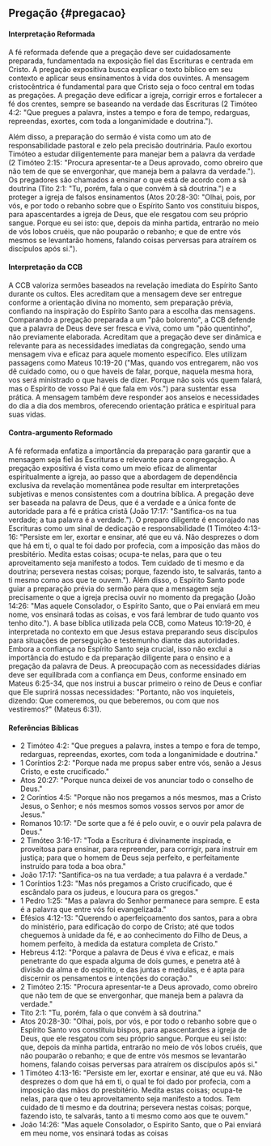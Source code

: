 ## Pregação {#pregacao}

#### Interpretação Reformada
A fé reformada defende que a pregação deve ser cuidadosamente preparada, fundamentada na exposição fiel das Escrituras e centrada em Cristo. A pregação expositiva busca explicar o texto bíblico em seu contexto e aplicar seus ensinamentos à vida dos ouvintes. A mensagem cristocêntrica é fundamental para que Cristo seja o foco central em todas as pregações. A pregação deve edificar a igreja, corrigir erros e fortalecer a fé dos crentes, sempre se baseando na verdade das Escrituras (2 Timóteo 4:2: "Que pregues a palavra, instes a tempo e fora de tempo, redarguas, repreendas, exortes, com toda a longanimidade e doutrina.").

Além disso, a preparação do sermão é vista como um ato de responsabilidade pastoral e zelo pela precisão doutrinária. Paulo exortou Timóteo a estudar diligentemente para manejar bem a palavra da verdade (2 Timóteo 2:15: "Procura apresentar-te a Deus aprovado, como obreiro que não tem de que se envergonhar, que maneja bem a palavra da verdade."). Os pregadores são chamados a ensinar o que está de acordo com a sã doutrina (Tito 2:1: "Tu, porém, fala o que convém à sã doutrina.") e a proteger a igreja de falsos ensinamentos (Atos 20:28-30: "Olhai, pois, por vós, e por todo o rebanho sobre que o Espírito Santo vos constituiu bispos, para apascentardes a igreja de Deus, que ele resgatou com seu próprio sangue. Porque eu sei isto: que, depois da minha partida, entrarão no meio de vós lobos cruéis, que não pouparão o rebanho; e que de entre vós mesmos se levantarão homens, falando coisas perversas para atraírem os discípulos após si.").

#### Interpretação da CCB
A CCB valoriza sermões baseados na revelação imediata do Espírito Santo durante os cultos. Eles acreditam que a mensagem deve ser entregue conforme a orientação divina no momento, sem preparação prévia, confiando na inspiração do Espírito Santo para a escolha das mensagens. Comparando a pregação preparada a um "pão bolorento", a CCB defende que a palavra de Deus deve ser fresca e viva, como um "pão quentinho", não previamente elaborada. Acreditam que a pregação deve ser dinâmica e relevante para as necessidades imediatas da congregação, sendo uma mensagem viva e eficaz para aquele momento específico. Eles utilizam passagens como Mateus 10:19-20 ("Mas, quando vos entregarem, não vos dê cuidado como, ou o que haveis de falar, porque, naquela mesma hora, vos será ministrado o que haveis de dizer. Porque não sois vós quem falará, mas o Espírito de vosso Pai é que fala em vós.") para sustentar essa prática. A mensagem também deve responder aos anseios e necessidades do dia a dia dos membros, oferecendo orientação prática e espiritual para suas vidas.

#### Contra-argumento Reformado
A fé reformada enfatiza a importância da preparação para garantir que a mensagem seja fiel às Escrituras e relevante para a congregação. A pregação expositiva é vista como um meio eficaz de alimentar espiritualmente a igreja, ao passo que a abordagem de dependência exclusiva da revelação momentânea pode resultar em interpretações subjetivas e menos consistentes com a doutrina bíblica. A pregação deve ser baseada na palavra de Deus, que é a verdade e a única fonte de autoridade para a fé e prática cristã (João 17:17: "Santifica-os na tua verdade; a tua palavra é a verdade."). O preparo diligente é encorajado nas Escrituras como um sinal de dedicação e responsabilidade (1 Timóteo 4:13-16: "Persiste em ler, exortar e ensinar, até que eu vá. Não desprezes o dom que há em ti, o qual te foi dado por profecia, com a imposição das mãos do presbitério. Medita estas coisas; ocupa-te nelas, para que o teu aproveitamento seja manifesto a todos. Tem cuidado de ti mesmo e da doutrina; persevera nestas coisas; porque, fazendo isto, te salvarás, tanto a ti mesmo como aos que te ouvem."). Além disso, o Espírito Santo pode guiar a preparação prévia do sermão para que a mensagem seja precisamente o que a igreja precisa ouvir no momento da pregação (João 14:26: "Mas aquele Consolador, o Espírito Santo, que o Pai enviará em meu nome, vos ensinará todas as coisas, e vos fará lembrar de tudo quanto vos tenho dito."). 
A base bíblica utilizada pela CCB, como Mateus 10:19-20, é interpretada no contexto em que Jesus estava preparando seus discípulos para situações de perseguição e testemunho diante das autoridades. Embora a confiança no Espírito Santo seja crucial, isso não exclui a importância do estudo e da preparação diligente para o ensino e a pregação da palavra de Deus. A preocupação com as necessidades diárias deve ser equilibrada com a confiança em Deus, conforme ensinado em Mateus 6:25-34, que nos instrui a buscar primeiro o reino de Deus e confiar que Ele suprirá nossas necessidades: "Portanto, não vos inquieteis, dizendo: Que comeremos, ou que beberemos, ou com que nos vestiremos?" (Mateus 6:31).

#### Referências Bíblicas
- 2 Timóteo 4:2: "Que pregues a palavra, instes a tempo e fora de tempo, redarguas, repreendas, exortes, com toda a longanimidade e doutrina."
- 1 Coríntios 2:2: "Porque nada me propus saber entre vós, senão a Jesus Cristo, e este crucificado."
- Atos 20:27: "Porque nunca deixei de vos anunciar todo o conselho de Deus."
- 2 Coríntios 4:5: "Porque não nos pregamos a nós mesmos, mas a Cristo Jesus, o Senhor; e nós mesmos somos vossos servos por amor de Jesus."
- Romanos 10:17: "De sorte que a fé é pelo ouvir, e o ouvir pela palavra de Deus."
- 2 Timóteo 3:16-17: "Toda a Escritura é divinamente inspirada, e proveitosa para ensinar, para repreender, para corrigir, para instruir em justiça; para que o homem de Deus seja perfeito, e perfeitamente instruído para toda a boa obra."
- João 17:17: "Santifica-os na tua verdade; a tua palavra é a verdade."
- 1 Coríntios 1:23: "Mas nós pregamos a Cristo crucificado, que é escândalo para os judeus, e loucura para os gregos."
- 1 Pedro 1:25: "Mas a palavra do Senhor permanece para sempre. E esta é a palavra que entre vós foi evangelizada."
- Efésios 4:12-13: "Querendo o aperfeiçoamento dos santos, para a obra do ministério, para edificação do corpo de Cristo; até que todos cheguemos à unidade da fé, e ao conhecimento do Filho de Deus, a homem perfeito, à medida da estatura completa de Cristo."
- Hebreus 4:12: "Porque a palavra de Deus é viva e eficaz, e mais penetrante do que espada alguma de dois gumes, e penetra até à divisão da alma e do espírito, e das juntas e medulas, e é apta para discernir os pensamentos e intenções do coração."
- 2 Timóteo 2:15: "Procura apresentar-te a Deus aprovado, como obreiro que não tem de que se envergonhar, que maneja bem a palavra da verdade."
- Tito 2:1: "Tu, porém, fala o que convém à sã doutrina."
- Atos 20:28-30: "Olhai, pois, por vós, e por todo o rebanho sobre que o Espírito Santo vos constituiu bispos, para apascentardes a igreja de Deus, que ele resgatou com seu próprio sangue. Porque eu sei isto: que, depois da minha partida, entrarão no meio de vós lobos cruéis, que não pouparão o rebanho; e que de entre vós mesmos se levantarão homens, falando coisas perversas para atraírem os discípulos após si."
- 1 Timóteo 4:13-16: "Persiste em ler, exortar e ensinar, até que eu vá. Não desprezes o dom que há em ti, o qual te foi dado por profecia, com a imposição das mãos do presbitério. Medita estas coisas; ocupa-te nelas, para que o teu aproveitamento seja manifesto a todos. Tem cuidado de ti mesmo e da doutrina; persevera nestas coisas; porque, fazendo isto, te salvarás, tanto a ti mesmo como aos que te ouvem."
- João 14:26: "Mas aquele Consolador, o Espírito Santo, que o Pai enviará em meu nome, vos ensinará todas as coisas
